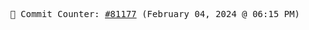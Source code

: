 <p align="center">
    <samp>
        📮 Commit Counter: <a href="https://github.com/Javascript-void0/Javascript-void0/commits/main">#81177</a> (February 04, 2024 @ 06:15 PM)
    </samp>
</p>